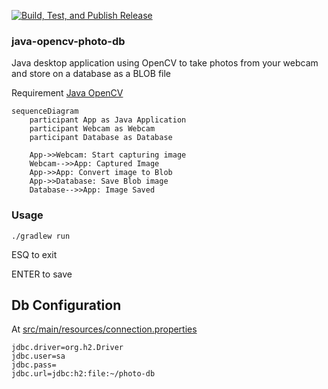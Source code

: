 [![Build, Test, and Publish Release](https://github.com/humbertodias/java-opencv-photo-db/actions/workflows/release.yml/badge.svg)](https://github.com/humbertodias/java-opencv-photo-db/actions/workflows/release.yml)

### java-opencv-photo-db

Java desktop application using OpenCV to take photos from your webcam and store on a database as a BLOB file

Requirement
[Java OpenCV](https://opencv-java-tutorials.readthedocs.io/en/latest)


```mermaid
sequenceDiagram
    participant App as Java Application
    participant Webcam as Webcam
    participant Database as Database

    App->>Webcam: Start capturing image
    Webcam-->>App: Captured Image
    App->>App: Convert image to Blob
    App->>Database: Save Blob image
    Database-->>App: Image Saved
```

### Usage

```shell
./gradlew run
```
ESQ to exit

ENTER to save

## Db Configuration
At [src/main/resources/connection.properties](src/main/resources/connection.properties)
```properties
jdbc.driver=org.h2.Driver
jdbc.user=sa
jdbc.pass=
jdbc.url=jdbc:h2:file:~/photo-db
```
